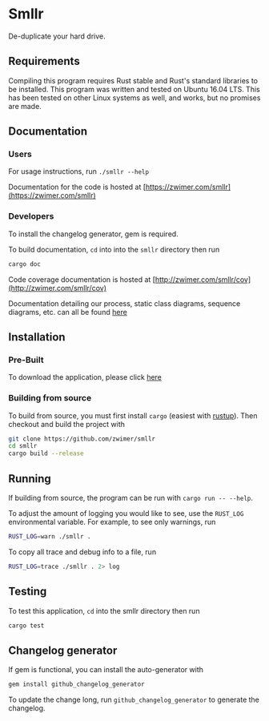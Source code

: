 # Smllr
De-duplicate your hard drive.

## Requirements

Compiling this program requires Rust stable and Rust's standard libraries to be installed. This program was written and tested on Ubuntu 16.04 LTS. This has been tested on other Linux systems as well, and works, but no promises are made.

## Documentation

### Users

For usage instructions, run `./smllr --help`

Documentation for the code is hosted at [https://zwimer.com/smllr](https://zwimer.com/smllr)

### Developers

To install the changelog generator, gem is required.

To build documentation, `cd` into into the `smllr` directory then run
```bash
cargo doc
```

Code coverage documentation is hosted at [http://zwimer.com/smllr/cov](http://zwimer.com/smllr/cov)

Documentation detailing our process, static class diagrams, sequence diagrams, etc. can all be found [here](https://drive.google.com/drive/folders/0B_AfCowl-zKRNklUMXZPS202STA?usp=sharing)

## Installation

### Pre-Built

To download the application, please click [here](https://github.com/zwimer/smllr/releases)

### Building from source

To build from source, you must first install `cargo` (easiest with [rustup](https://rustup.rs/)). Then checkout and build the project with 
```bash
git clone https://github.com/zwimer/smllr
cd smllr
cargo build --release
```

## Running

If building from source, the program can be run with `cargo run -- --help`.

To adjust the amount of logging you would like to see, use the `RUST_LOG` environmental variable. For example, to see only warnings, run 
```bash
RUST_LOG=warn ./smllr .
```

To copy all trace and debug info to a file, run 
```bash
RUST_LOG=trace ./smllr . 2> log
```

## Testing

To test this application, `cd` into the smllr directory then run
```bash
cargo test
```

## Changelog generator

If gem is functional, you can install the auto-generator with
```bash
gem install github_changelog_generator 
```

To update the change long, run `github_changelog_generator` to generate the changelog.
